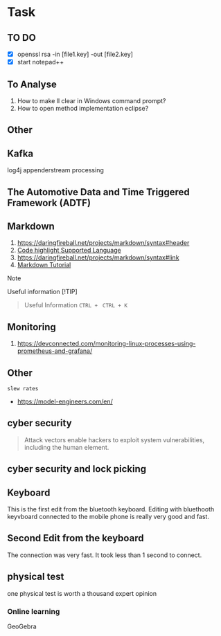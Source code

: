 # Task
## TO DO
 - [x] openssl rsa -in [file1.key] -out [file2.key]
 - [x] start notepad++ 

## To Analyse 
1. How to make ll clear in Windows command prompt?
1. How to open method implementation eclipse?


## Other
## Kafka 
log4j appenderstream processing

## The Automotive Data and Time Triggered Framework (ADTF) 

## Markdown
1. https://daringfireball.net/projects/markdown/syntax#header
1. [Code highlight Supported Language](http://www.rubycoloredglasses.com/2013/04/languages-supported-by-github-flavored-markdown/)
1. https://daringfireball.net/projects/markdown/syntax#link
2. [Markdown Tutorial](https://docs.github.com/en/get-started/writing-on-github/getting-started-with-writing-and-formatting-on-github/basic-writing-and-formatting-syntax)

> [!NOTE]
> Useful information
> [!TIP]

> Useful Information 
> `CTRL + `
> `CTRL + K`
## Monitoring
1. https://devconnected.com/monitoring-linux-processes-using-prometheus-and-grafana/

## Other
```
slew rates
```
* https://model-engineers.com/en/
## cyber security
> Attack vectors enable hackers to exploit system vulnerabilities, including the human element.
## cyber security and lock picking
## Keyboard
This is the first edit from the bluetooth keyboard. Editing with bluethooth keyvboard connected to the mobile phone is really very good and fast. 

## Second Edit from the keyboard
The connection was very fast. It took less than 1 second to connect.

## physical test
one physical test is worth a thousand expert opinion
### Online learning
GeoGebra
